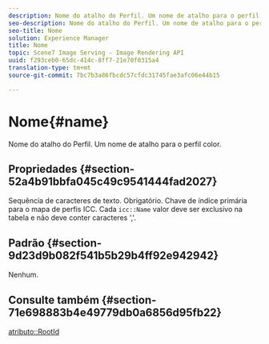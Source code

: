 ```yaml
---
description: Nome do atalho do Perfil. Um nome de atalho para o perfil color.
seo-description: Nome do atalho do Perfil. Um nome de atalho para o perfil color.
seo-title: Nome
solution: Experience Manager
title: Nome
topic: Scene7 Image Serving - Image Rendering API
uuid: f293ceb0-65dc-414c-8ff7-21e70f0315a4
translation-type: tm+mt
source-git-commit: 7bc7b3a86fbcdc57cfdc31745fae3afc06e44b15

---
```



# Nome{#name}

Nome do atalho do Perfil. Um nome de atalho para o perfil color.

## Propriedades {#section-52a4b91bbfa045c49c9541444fad2027}

Sequência de caracteres de texto. Obrigatório. Chave de índice primária para o mapa de perfis ICC. Cada `icc::Name` valor deve ser exclusivo na tabela e não deve conter caracteres &#39;,&#39;.

## Padrão {#section-9d23d9b082f541b5b29b4ff92e942942}

Nenhum.

## Consulte também {#section-71e698883b4e49779db0a6856d95fb22}

[atributo::RootId](../../../../../ir-api/material-cat/image-rendering-api-ref/c-ir-material-catalog/c-ir-attributes-reference/r-ir-rootid.md#reference-54b42b7125824be593378c1accb70d5a)
